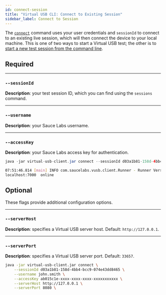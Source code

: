 ```yaml
---
id: connect-session
title: "Virtual USB CLI: Connect to Existing Session"
sidebar_label: Connect to Session
---
```


The [`connect`](https://docs.saucelabs.com/mobile-apps/virtual-usb#start-test-session) command uses your user credentials and `sessionId` to connect to an existing live session, which will then connect the device to your local machine. This is one of two ways to start a Virtual USB test; the other is to [start a new test session from the command line](/dev/cli/virtual-usb/start-session).

## Required

---
### `--sessionId`
__Description__: your test session ID, which you can find using the `sessions` command.

---
### `--username`
__Description__: your Sauce Labs username.

---
### `--accessKey`
__Description__: your Sauce Labs access key for authentication.<br/>

```java title="Basic Example (required flags only)"
java -jar virtual-usb-client.jar connect --sessionId d03a1b81-158d-4bb4-bcc9-074e43dd8465 --username john.smith --accessKey ab015c1e-xxxx-xxxx-xxxx-xxxxxxxxxxx
```

```bash title="Sample Response"
07:51:46.814 [main] INFO com.saucelabs.vusb.client.Runner - Runner Version 2.0.0
localhost:7000  online
```

## Optional

These flags provide additional configuration options.

---
### `--serverHost`
__Description__: specifies a Virtual USB server host. Default: `http://127.0.0.1`.

---
### `--serverPort`
__Description__: specifies a Virtual USB server port. Default: `33657`.

```bash title="Full Example (includes optional flags)"
java -jar virtual-usb-client.jar connect \
    --sessionId d03a1b81-158d-4bb4-bcc9-074e43dd8465 \
    --username john.smith \
    --accessKey ab015c1e-xxxx-xxxx-xxxx-xxxxxxxxxxx \
    --serverHost http://127.0.0.1 \
    --serverPort 8080 \
```
